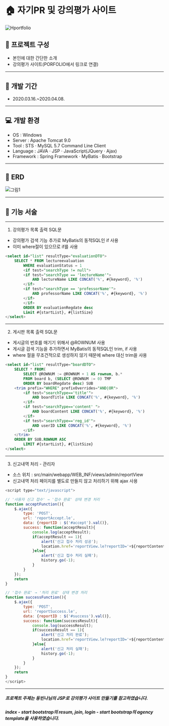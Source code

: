 
# :house: 자기PR 및 강의평가 사이트

![Hportfolio](https://user-images.githubusercontent.com/60491863/80310835-add0f780-8817-11ea-9d10-ab30332c3359.gif)


## :paperclip: 프로젝트 구성

- 본인에 대한 간단한 소개
- 강의평가 사이트(PORFOLIO에서 링크로 연결)

* * *

## :date: 개발 기간
- 2020.03.16.~2020.04.08.

* * *

## :computer: 개발 환경
- OS : Windows
- Server : Apache Tomcat 9.0
- Tool : STS · MySQL 5.7 Command Line Client
- Language : JAVA · JSP · JavaScript(JQuery · Ajax)
- Framework : Spring Framework · MyBatis · Bootstrap

* * *

## :open_file_folder: ERD
![그림1](https://user-images.githubusercontent.com/60491863/80311762-82044080-881c-11ea-8ae5-5d8d412bcfc8.png)


* * *

## :pushpin: 기능 서술
----------------------------
1. 강의평가 목록 출력 SQL문
- 강의평가 검색 기능 추가로 MyBatis의 동적SQL인 if 사용
- 이미 where절이 있으므로 if를 사용
```sql
<select id="list" resultType="evaluationDTO">
	SELECT * FROM lectureevaluation
    	WHERE evaluationStatus = 1
    	<if test="searchType != null">
		<if test="searchType == 'lectureName'">
			AND lectureName LIKE CONCAT('%', #{keyword}, '%')
		</if>
		<if test="searchType == 'professorName'">
			AND professorName LIKE CONCAT('%', #{keyword}, '%')
		</if>
		</if>
    	ORDER BY evaluationRegdate desc
    	Limit #{startList}, #{listSize}
</select>
```

* * *

2. 게시판 목록 출력 SQL문
- 게시글의 번호를 매기기 위해서 @ROWNUM 사용
- 게시글 검색 기능을 추가하면서 MyBatis의 동적SQL인 trim, if 사용
- where 절을 무조건적으로 생성하지 않기 때문에 where 대신 trim을 사용
```sql
<select id="list" resultType="boardDTO">
	SELECT * FROM(
		SELECT @ROWNUM := @ROWNUM + 1 AS rownum, b.*
		FROM board b, (SELECT @ROWNUM := 0) TMP
		ORDER BY boardRegdate desc) SUB
	<trim prefix="WHERE" prefixOverrides="AND|OR">
		<if test="searchType=='title'">
			AND boardTitle LIKE CONCAT('%', #{keyword}, '%')
		</if>
		<if test="searchType=='content' ">
			AND boardContent LIKE CONCAT('%', #{keyword}, '%')
		</if>
		<if test="searchType=='reg_id'">
			AND userID LIKE CONCAT('%', #{keyword}, '%')
		</if>	
	</trim>
	ORDER BY SUB.ROWNUM ASC 
    	LIMIT #{startList}, #{listSize}
</select>
```

* * *

3. 신고내역 처리 - 관리자
- 소스 위치 : src/main/webapp/WEB_INF/views/admin/reportView
- 신고내역 처리 페이지를 별도로 만들지 않고 처리하기 위해 ajax 사용
```javascript
<script type="text/javascript">

// '사용자 신고 접수' → '접수 완료' 상태 변경 처리
function acceptFunction(){
	$.ajax({
		type: 'POST',
		url: 'reportAccept.le',
		data: {reportID : $('#accept').val()},
		success: function(acceptResult){
			console.log(acceptResult);
			if(acceptResult == 1){
				alert('신고 접수 처리 성공');
				location.href='reportView.le?reportID='+${reportContent.reportID};
			}else{
				alert('신고 접수 처리 실패');
				history.go(-1);
			}
		}
	});
	return
}

// '접수 완료' → '처리 완료' 상태 변경 처리
function successFunction(){
	$.ajax({
		type: 'POST',
		url: 'reportSuccess.le',
		data: {reportID : $('#success').val()},
		success: function(successResult){
			console.log(successResult);
			if(successResult == 1){
				alert('신고 처리 완료');
				location.href='reportView.le?reportID='+${reportContent.reportID};
			}else{
				alert('신고 처리 실패');
				history.go(-1);
			}
		}
	});
	return
}
</script>
```

* * *

##### 프로젝트 주제는 동빈나님의 JSP로 강의평가 사이트 만들기를 참고하였습니다.
##### index - start bootstrap의 resum, join, login - start bootstrap의 agency template을 사용하였습니다.
